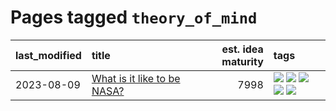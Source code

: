 # Pages tagged `theory_of_mind`

|last_modified|title|est. idea maturity|tags
|:---|:---|---:|:---|
|2023-08-09|[What is it like to be NASA?](../what_is_it_like_to_be_nasa.md)|7998|[![](https://img.shields.io/badge/tag-disunity_of_identity-606780)](../tags/disunity_of_identity.md) [![](https://img.shields.io/badge/tag-organization_as_entity-9a9fc4)](../tags/organization_as_entity.md) [![](https://img.shields.io/badge/tag-philosophy-35b163)](../tags/philosophy.md) [![](https://img.shields.io/badge/tag-society_of_mind-82f6b0)](../tags/society_of_mind.md) [![](https://img.shields.io/badge/tag-theory_of_mind-7a169c)](../tags/theory_of_mind.md)|